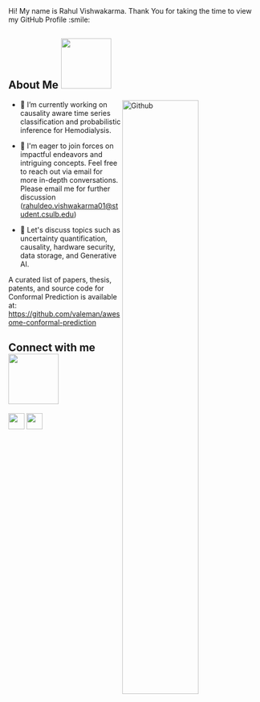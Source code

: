 

<div size='20px'> Hi! My name is Rahul Vishwakarma. Thank You for taking the time to view my GitHub Profile :smile:
</div>

<h2> About Me <img src = "https://media0.giphy.com/media/KDDpcKigbfFpnejZs6/giphy.gif?cid=ecf05e47oy6f4zjs8g1qoiystc56cu7r9tb8a1fe76e05oty&rid=giphy.gif" width = 100px></h2>

<img width="55%" align="right" alt="Github" src="https://raw.githubusercontent.com/onimur/.github/master/.resources/git-header.svg" />

- 🔭 I’m currently working on causality aware time series classification and probabilistic inference for Hemodialysis.

- 👯 I'm eager to join forces on impactful endeavors and intriguing concepts. Feel free to reach out via email for more in-depth conversations. Please email me for further discussion (rahuldeo.vishwakarma01@student.csulb.edu)

- 💬 Let's discuss topics such as uncertainty quantification, causality, hardware security, data storage, and Generative AI.

A curated list of papers, thesis, patents, and source code for Conformal Prediction is available at: https://github.com/valeman/awesome-conformal-prediction <br>


<h2> Connect with me <img src='https://raw.githubusercontent.com/ShahriarShafin/ShahriarShafin/main/Assets/handshake.gif' width="100px"> </h2>
<a href = 'https://www.linkedin.com/in/rahulvishwakarma/'> <img width = '32px' align= 'center' src="https://raw.githubusercontent.com/rahulbanerjee26/githubAboutMeGenerator/main/icons/linked-in-alt.svg"/></a>
<a href = 'https://scholar.google.com/citations?user=F2eTslkAAAAJ&hl=en&oi=ao'> <img width = '32px' align= 'center' src="https://upload.wikimedia.org/wikipedia/commons/c/c7/Google_Scholar_logo.svg"/></a>
<br>
<br>
  <br>
